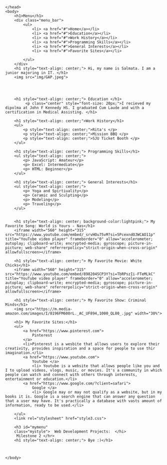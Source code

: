 <html>
    <head>
        <style>
            img {
                display:block;
                margin:auto;
            }
            iframe {
                display:block;
                margin:auto
            }
            .center{
                text-align: center;
            }
        </style>

    </head>
    <body>
        <h1>Menu</h1>
        <div class="menu_bar">
            <ul>
                <li> <a href="#">Home</a></li>
                <li> <a href="#">Education</a></li>
                <li> <a href="#">Work History</a></li>
                <li> <a href="#">Programming Skills</a></li>
                <li> <a href="#">General Interests</a></li>
                <li> <a href="#">Favorite Sites</a></li>

            </ul>
        </div>
        <h1 style="text-align: center;"> Hi, my name is Salmata. I am a junior majoring in IT. </h1>
        <img src="img/GAP.jpeg">

    


        <h1 style="text-align: center;"> Education </h1>
             <p class="center" style="font-size: 20px;">I recieved my dipolma at John F Kennedy HS. I graduated Cum Laude and with a certification in Medical Assisting. </h1>

        <h1 style="text-align: center;">Work History</h1>
        <ul>
            <p style="text-align: center;">Rita's </p>
            <p style="text-align: center;">Mission BBQ </p>
            <p style="text-align: center;">SJU Ticket Booth </p>
        </ul>

        <h1 style="text-align: center;"> Programming Skills</h1>
        <ul style="text-align: center;">
            <p> JavaScript: Amateur</p>
            <p> Excel: Intermediate</p>
            <p> HTML: Beginner</p>
        </ul>

        <h1 style="text-align: center;"> General Interests</h1>
        <ul style="text-align: center;"> 
            <p> Yoga and Spirtiuality</p>
            <p> Ceramic and Sculpting</p>
            <p> Modeling</p>
            <p> Traveling</p>
        </ul>
        
        
        <h1 style="text-align: center; background-color:lightpink;"> My Favorite Song: World is Yours - Nas</h1> 
        <iframe width="560" height="315" src="https://www.youtube.com/embed/_srvHOu75vM?si=5PcexndOJWCAO11p" title="YouTube video player" frameborder="0" allow="accelerometer; autoplay; clipboard-write; encrypted-media; gyroscope; picture-in-picture; web-share" referrerpolicy="strict-origin-when-cross-origin" allowfullscreen></iframe>

        <h1 style="text-align: center;"> My Favorite Movie: White Chicks</h1>
        <iframe width="560" height="315" src="https://www.youtube.com/embed/898204SCP3Y?si=TbRPszIi-FTeMLkC" title="YouTube video player" frameborder="0" allow="accelerometer; autoplay; clipboard-write; encrypted-media; gyroscope; picture-in-picture; web-share" referrerpolicy="strict-origin-when-cross-origin" allowfullscreen></iframe>

        <h1 style="text-align: center;"> My Favorite Show: Criminal Minds</h1>
        <img src="https://m.media-amazon.com/images/I/8196FM600rL._AC_UF894,1000_QL80_.jpg" width="30%">

        <h1> My Favorite Sites:</h1>
        <ul> 
            <a href="https://www.pinterest.com">
                Pinterest
            </a>
            <li>Pinterest is a wesbite that allows users to explore their creativity, provides inspiration and a space for people to use thir imagination.</li>
            <a href="https://www.youtube.com">
                Youtube </a>
                <li> Youtube is a website that allows people like you and I to upload videos, vlogs, music, or movies. It's a community in which people can watch and connect with others through interests, entertainment or education.</li>
            <a href="https://www.google.com/?client=safari">
                Google </a>
                <li> Google may or may not qualify as a website, but in my books it is. Google is a search engine that can answer any question that a user may have. It's practically a database with vasts amount of information, ready to be used.</li>

        </ul>
        <link rel="stylesheet" href="style3.css">

        <h3 id="mymenu"
        class="mystyle">  Web Development Projects:  </hi>
         Milestone 2 </hr>
        <h1 style="text-align: center;"> Bye :)</h1>
        


    </body>




</html>
